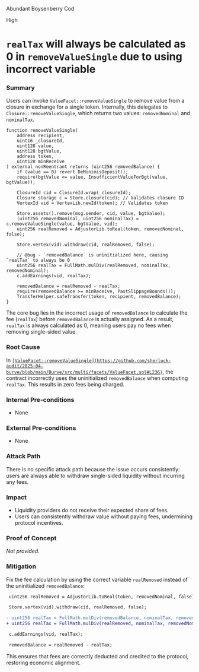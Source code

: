 Abundant Boysenberry Cod

High

# `realTax` will always be calculated as 0 in  `removeValueSingle` due to using incorrect variable

### Summary

Users can invoke `ValueFacet::removeValueSingle` to remove value from a closure in exchange for a single token. Internally, this delegates to `Closure::removeValueSingle`, which returns two values: `removedNominal` and `nominalTax`.

```solidity
function removeValueSingle(
    address recipient,
    uint16 _closureId,
    uint128 value,
    uint128 bgtValue,
    address token,
    uint128 minReceive
) external nonReentrant returns (uint256 removedBalance) {
    if (value == 0) revert DeMinimisDeposit();
    require(bgtValue <= value, InsufficientValueForBgt(value, bgtValue));

    ClosureId cid = ClosureId.wrap(_closureId);
    Closure storage c = Store.closure(cid); // Validates closure ID
    VertexId vid = VertexLib.newId(token); // Validates token

    Store.assets().remove(msg.sender, cid, value, bgtValue);
    (uint256 removedNominal, uint256 nominalTax) = c.removeValueSingle(value, bgtValue, vid);
    uint256 realRemoved = AdjustorLib.toReal(token, removedNominal, false);

    Store.vertex(vid).withdraw(cid, realRemoved, false);

    // @bug - `removedBalance` is uninitialized here, causing `realTax` to always be 0
    uint256 realTax = FullMath.mulDiv(realRemoved, nominalTax, removedNominal);
    c.addEarnings(vid, realTax);

    removedBalance = realRemoved - realTax;
    require(removedBalance >= minReceive, PastSlippageBounds());
    TransferHelper.safeTransfer(token, recipient, removedBalance);
}
```

The core bug lies in the incorrect usage of `removedBalance` to calculate the fee (`realTax`) before `removedBalance` is actually assigned. As a result, `realTax` is always calculated as 0, meaning users pay no fees when removing single-sided value.

### Root Cause

In [`[ValueFacet::removeValueSingle](https://github.com/sherlock-audit/2025-04-burve/blob/main/Burve/src/multi/facets/ValueFacet.sol#L236)`](https://github.com/sherlock-audit/2025-04-burve/blob/main/Burve/src/multi/facets/ValueFacet.sol#L236), the contract incorrectly uses the uninitialized `removedBalance` when computing `realTax`. This results in zero fees being charged.

### Internal Pre-conditions

- None

### External Pre-conditions

- None

### Attack Path

There is no specific attack path because the issue occurs consistently: users are always able to withdraw single-sided liquidity without incurring any fees.

### Impact

- Liquidity providers do not receive their expected share of fees.
- Users can consistently withdraw value without paying fees, undermining protocol incentives.

### Proof of Concept

_Not provided._

### Mitigation

Fix the fee calculation by using the correct variable `realRemoved` instead of the uninitialized `removedBalance`:

```diff
 uint256 realRemoved = AdjustorLib.toReal(token, removedNominal, false);

 Store.vertex(vid).withdraw(cid, realRemoved, false);

- uint256 realTax = FullMath.mulDiv(removedBalance, nominalTax, removedNominal);
+ uint256 realTax = FullMath.mulDiv(realRemoved, nominalTax, removedNominal);

 c.addEarnings(vid, realTax);

 removedBalance = realRemoved - realTax;
```

This ensures that fees are correctly deducted and credited to the protocol, restoring economic alignment.